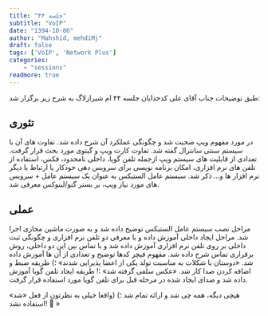 ```yaml
---
title: "جلسه ۴۴"
subtitle: "VoIP"
date: "1394-10-06"
author: "Mahshid, mehdiMj"
draft: false
tags: ['VoIP', 'Network Plus']
categories:
    - "sessions"
readmore: true
---
```

طبق توضیحات جناب آقای علی کدخدایان جلسه ۴۴ ام شیرازلاگ به شرح زیر برگزار شد: 

## تئوری
در مورد مفهوم ویپ صحبت شد و چگونگی عملکرد آن شرح داده شد. تفاوت های آن با سیستم سنتی سانترال گفته شد. تفاوت کارت ویپ و گیتوی مورد بحث قرار گرفت. تعدادی از قابلیت های سیستم ویپ ازجمله تلفن گویا، داخلی نامحدود، فکس، استفاده از تلفن های نرم افزاری، امکان برنامه نویسی برای سرویس دهی خودکار یا ارتباط با دیگر ‌نرم افزار ها و… ذکر شد. سیستم عامل الستیکس به عنوان یک سیستم عامل + سرویس های مورد نیاز ویپ، بر بستر
گنو/لینوکس معرفی شد. 

## عملی
مراحل نصب سیستم عامل الستیکس توضیح داده شد و به صورت ماشین مجازی اجرا شد. مراحل ایجاد داخلی آموزش داده و با معرفی دو تلفن نرم افزاری و چگونگی ثبت داخلی بر روی تلفن نرم افزاری آموزش داده شد و با تماس بین این دو داخلی، روش برقراری تماس شرح داده شد. مفهوم فیچر کدها توضیح و تعدادی از آن ها آموزش داده شد. «دوستان با شکلات به مناسبت تولد یکی از اعضا پذیرایی شدند» ؛) طریقه ضبط و اضافه کردن صدا کار شد. «عکس سلفی گرفته شد» :! طریقه ایجاد تلفن گویا آموزش داده شد و صدای ایجاد شده در مرحله قبل برای تلفن گویا مورد استفاده قرار گرفت. 

هیچی دیگه، همه چی شد و ارائه تمام شد ؛) (واقعا خیلی به نظرتون از فعل «شد» استفاده نشد! 🙂 »

<!--FIXME missing picture [![](../../img/9cbb4c0a-fdbb-11e6-86dd-a088b4d860141488289291.161138.jpg)](../../img/9cbb4c0a-fdbb-11e6-86dd-a088b4d860141488289291.161138.jpg)-->
